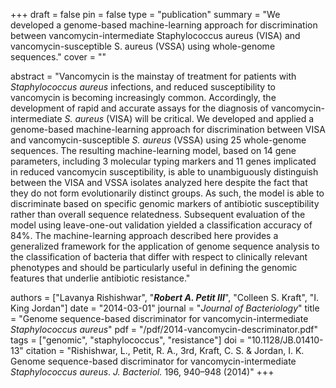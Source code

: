 +++
draft = false
pin = false
type = "publication"
summary = "We developed a genome-based machine-learning approach for discrimination between vancomycin-intermediate Staphylococcus aureus (VISA) and vancomycin-susceptible S. aureus (VSSA) using whole-genome sequences."
cover = ""

abstract = "Vancomycin is the mainstay of treatment for patients with *Staphylococcus aureus* infections, and reduced susceptibility to vancomycin is becoming increasingly common. Accordingly, the development of rapid and accurate assays for the diagnosis of vancomycin-intermediate *S. aureus* (VISA) will be critical. We developed and applied a genome-based machine-learning approach for discrimination between VISA and vancomycin-susceptible *S. aureus* (VSSA) using 25 whole-genome sequences. The resulting machine-learning model, based on 14 gene parameters, including 3 molecular typing markers and 11 genes implicated in reduced vancomycin susceptibility, is able to unambiguously distinguish between the VISA and VSSA isolates analyzed here despite the fact that they do not form evolutionarily distinct groups. As such, the model is able to discriminate based on specific genomic markers of antibiotic susceptibility rather than overall sequence relatedness. Subsequent evaluation of the model using leave-one-out validation yielded a classification accuracy of 84%. The machine-learning approach described here provides a generalized framework for the application of genome sequence analysis to the classification of bacteria that differ with respect to clinically relevant phenotypes and should be particularly useful in defining the genomic features that underlie antibiotic resistance."

authors = ["Lavanya Rishishwar", "***Robert A. Petit III***", "Colleen S. Kraft", "I. King Jordan"]
date = "2014-03-01"
journal = "*Journal of Bacteriology*"
title = "Genome sequence-based discriminator for vancomycin-intermediate *Staphylococcus aureus*"
pdf = "/pdf/2014-vancomycin-descriminator.pdf"
tags = ["genomic", "staphylococcus", "resistance"]
doi = "10.1128/JB.01410-13"
citation = "Rishishwar, L., Petit, R. A., 3rd, Kraft, C. S. & Jordan, I. K. Genome sequence-based discriminator for vancomycin-intermediate *Staphylococcus aureus*. *J. Bacteriol.* 196, 940–948 (2014)"
+++

